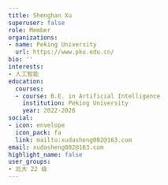 ```yaml
---
title: Shenghan Xu
superuser: false
role: Member
organizations:
- name: Peking University
  url: https://www.pku.edu.cn/
bio: ''
interests:
- 人工智能
education:
  courses:
  - course: B.E. in Artificial Intelligence
    institution: Peking University
    year: 2022-2026
social:
- icon: envelope
  icon_pack: fa
  link: mailto:xudasheng002@163.com
email: xudasheng002@163.com
highlight_name: false
user_groups:
- 北大 22 级
---
```

